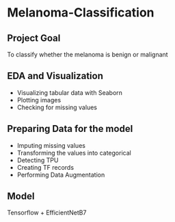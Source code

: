 # Melanoma-Classification

## Project Goal
To classify whether the melanoma is benign or malignant

## EDA and Visualization
* Visualizing tabular data with Seaborn
* Plotting images
* Checking for missing values

## Preparing Data for the model
* Imputing missing values
* Transforming the values into categorical
* Detecting TPU
* Creating TF records
* Performing Data Augmentation

## Model
Tensorflow + EfficientNetB7
